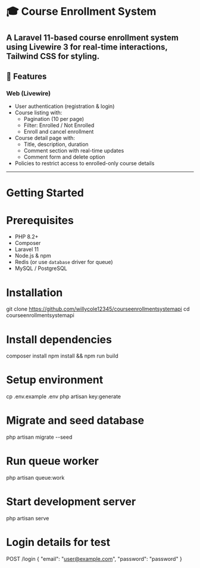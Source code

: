 # 🎓 Course Enrollment System

A Laravel 11-based course enrollment system using Livewire 3 for real-time interactions, Tailwind CSS for styling.
---

## 🔧 Features

### Web (Livewire)
- User authentication (registration & login)
- Course listing with:
  - Pagination (10 per page)
  - Filter: Enrolled / Not Enrolled
  - Enroll and cancel enrollment
- Course detail page with:
  - Title, description, duration
  - Comment section with real-time updates
  - Comment form and delete option
- Policies to restrict access to enrolled-only course details

---

# Getting Started

# Prerequisites
- PHP 8.2+
- Composer
- Laravel 11
- Node.js & npm
- Redis (or use `database` driver for queue)
- MySQL / PostgreSQL

# Installation


git clone https://github.com/willycole12345/courseenrollmentsystemapi
cd courseenrollmentsystemapi

# Install dependencies
composer install
npm install && npm run build

# Setup environment
cp .env.example .env
php artisan key:generate

# Migrate and seed database
php artisan migrate --seed

# Run queue worker
php artisan queue:work

# Start development server
php artisan serve

# Login details for test

POST /login
{
  "email": "user@example.com",
  "password": "password"
}